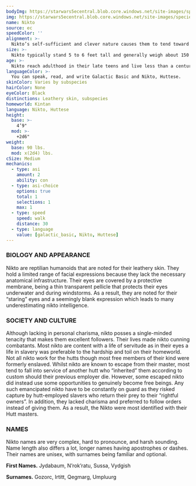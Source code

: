 ```yaml
---
bodyImg: https://starwars5ecentral.blob.core.windows.net/site-images/species/species_Nikto.png
img: https://starwars5ecentral.blob.core.windows.net/site-images/species/species_Nikto.png
name: Nikto
source: ec
speedColor: ''
alignment: >-
  Nikto’s self-sufficient and clever nature causes them to tend toward balanced alignments, though there are exceptions.
size: >-
  Nikto typically stand 5 to 6 feet tall and generally weigh about 150 lbs. Regardless of your position in that range, your size is Medium.
age: >-
  Nikto reach adulthood in their late teens and live less than a century.
languageColor: >-
  You can speak, read, and write Galactic Basic and Nikto, Huttese. 
skinColor: Varies by subspecies
hairColor: None
eyeColor: Black
distinctions: Leathery skin, subspecies
homeworld: Kintan
language: Nikto, Huttese
height:
  base: >-
    4’9"
  mod: >-
    +2d6"
weight:
  base: 90 lbs.
  mod: x(2d4) lbs.
cSize: Medium
mechanics:
  - type: asi
    amount: 2
    ability: con
  - type: asi-choice
    options: true
    total: 1
    selections: 1
    max: 1
  - type: speed
    speed: walk
    distance: 30
  - type: language
    value: [galactic_basic, Nikto, Huttese]
---
```

### BIOLOGY AND APPEARANCE
Nikto are reptilian humanoids that are noted for their leathery skin. They hold a limited range of facial expressions because they lack the necessary anatomical infrastructure. Their eyes are covered by a protective membrane, being a thin transparent pellicle that protects their eyes underwater and during windstorms. As a result, they are noted for their “staring” eyes and a seemingly blank expression which leads to many underestimating nikto intelligence.

### SOCIETY AND CULTURE
Although lacking in personal charisma, nikto posses a single-minded tenacity that makes them excellent followers. Their lives made nikto cunning combatants. Most nikto are content with a life of servitude as in their eyes a life in slavery was preferable to the hardship and toil on their homeworld. Not all nikto work for the hutts though most free members of their kind were formerly enslaved. Whilst nikto are known to escape from their master, most tend to fall into service of another hutt who “inherited” them according to custom should their previous employer die. However, some escaped nikto did instead use some opportunities to genuinely become free beings. Any such emancipated nikto have to be constantly on guard as they risked capture by hutt-employed slavers who return their prey to their “rightful owners”. In addition, they lacked charisma and preferred to follow orders instead of giving them. As a result, the Nikto were most identified with their Hutt masters.

### NAMES
Nikto names are very complex, hard to pronounce, and harsh sounding. Name length also differs a lot, longer names having apostrophes or dashes. Their names are unisex, with surnames being familiar and optional.

__First Names.__ Jydabaum, N’rok’ratu, Sussa, Vydgish

__Surnames.__ Gozorc, Irtitt, Qegmarg, Umpluurg



    